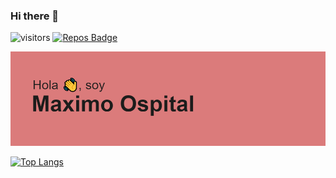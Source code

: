### Hi there 👋

<!--
**maximoospital/maximoospital** is a ✨ _special_ ✨ repository because its `README.md` (this file) appears on your GitHub profile.

Here are some ideas to get you started:

- 🔭 I’m currently working on ...
- 🌱 I’m currently learning ...
- 👯 I’m looking to collaborate on ...
- 🤔 I’m looking for help with ...
- 💬 Ask me about ...
- 📫 How to reach me: ...
- 😄 Pronouns: ...
- ⚡ Fun fact: ...
-->

![visitors](https://visitor-badge.glitch.me/badge?page_id=maximoospita&left_color=black&right_color=grey) [![Repos Badge](https://badges.pufler.dev/repos/maximoospital)](https://badges.pufler.dev)


![header](https://raw.githubusercontent.com/maximoospital/maximoospital/main/header.png)

[![Top Langs](https://github-readme-stats.vercel.app/api/top-langs/?username=maximoospital)](https://github.com/anuraghazra/github-readme-stats)
